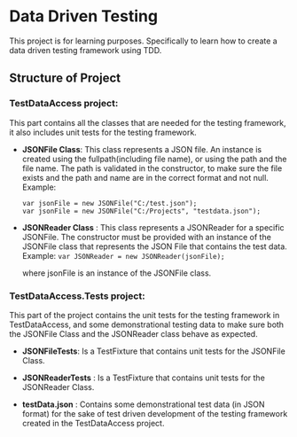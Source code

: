 # Data Driven Testing

This project is for learning purposes. Specifically to learn how to create a data driven testing framework using TDD. 

## Structure of Project
### TestDataAccess project:
  This part contains all the classes that are needed for the testing framework, it also includes unit tests for the testing framework.

* **JSONFile Class**:
  This class represents a JSON file. An instance is created using the fullpath(including file name), or using the path and the file name.
The path is validated in the constructor, to make sure the file exists and the path and name are in the correct format and not null.
  Example:
  ```
  var jsonFile = new JSONFile("C:/test.json");
  var jsonFile = new JSONFile("C:/Projects", "testdata.json");
  ```

* **JSONReader Class** :
  This class represents a JSONReader for a specific JSONFile. The constructor must be provided with an instance of the JSONFile class that represents the JSON File that contains the test data.
    Example:
    `var JSONReader = new JSONReader(jsonFile);`
     
     where jsonFile is an instance of the JSONFile class.

### TestDataAccess.Tests project:
This part of the project contains the unit tests for the testing framework in TestDataAccess, and some demonstrational testing data to make sure both the JSONFile Class and the JSONReader class behave as expected.

* **JSONFileTests**:
  Is a TestFixture that contains unit tests for the JSONFile Class.

* **JSONReaderTests** :
  Is a TestFixture that contains unit tests for the JSONReader Class.
  
* **testData.json** : 
  Contains some demonstrational test data (in JSON format) for the sake of test driven development of the testing framework created in the TestDataAccess project.